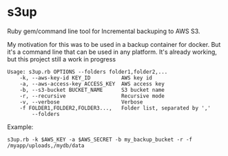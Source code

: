 s3up
====

Ruby gem/command line tool for Incremental backuping to AWS S3. 

My motivation for this was to be used in a backup container for docker. But it's a command line that can be used in any
platform. It's already working, but this project still a work in progress


```
Usage: s3up.rb OPTIONS --folders folder1,folder2,...
    -k, --aws-key-id KEY_ID          AWS key id
    -a, --aws-access-key ACCESS_KEY  AWS access key
    -b, --s3-bucket BUCKET_NAME      S3 bucket name
    -r, --recursive                  Recursive mode
    -v, --verbose                    Verbose
    -f FOLDER1,FOLDER2,FOLDER3...,   Folder list, separated by ','
        --folders
```

Example:

```
s3up.rb -k $AWS_KEY -a $AWS_SECRET -b my_backup_bucket -r -f /myapp/uploads,/mydb/data
```

